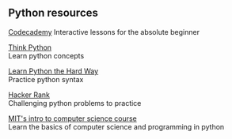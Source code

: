 ## Python resources

[Codecademy](https://www.codecademy.com/learn/python)
Interactive lessons for the absolute beginner 

[Think Python](http://greenteapress.com/thinkpython/html/index.html)  
Learn python concepts
 
[Learn Python the Hard Way](http://learnpythonthehardway.org/book/)  
Practice python syntax

[Hacker Rank](https://www.hackerrank.com/domains/python/py-introduction)  
Challenging python problems to practice

[MIT's intro to computer science course](http://ocw.mit.edu/courses/electrical-engineering-and-computer-science/6-00sc-introduction-to-computer-science-and-programming-spring-2011/unit-1/lecture-2-core-elements-of-a-program/)  
Learn the basics of computer science and programming in python